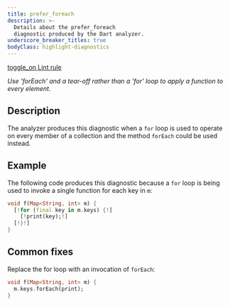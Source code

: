 ```yaml
---
title: prefer_foreach
description: >-
  Details about the prefer_foreach
  diagnostic produced by the Dart analyzer.
underscore_breaker_titles: true
bodyClass: highlight-diagnostics
---
```


<div class="tags">
  <a class="tag-label"
      href="/tools/linter-rules/prefer_foreach"
      title="Learn about the lint rule that enables this diagnostic."
      aria-label="Learn about the lint rule that enables this diagnostic."
      target="_blank">
    <span class="material-symbols" aria-hidden="true">toggle_on</span>
    <span>Lint rule</span>
  </a>
</div>

_Use 'forEach' and a tear-off rather than a 'for' loop to apply a function to
every element._

## Description

The analyzer produces this diagnostic when a `for` loop is used to operate
on every member of a collection and the method `forEach` could be used
instead.

## Example

The following code produces this diagnostic because a `for` loop is being
used to invoke a single function for each key in `m`:

```dart
void f(Map<String, int> m) {
  [!for (final key in m.keys) {!]
    [!print(key);!]
  [!}!]
}
```

## Common fixes

Replace the for loop with an invocation of `forEach`:

```dart
void f(Map<String, int> m) {
  m.keys.forEach(print);
}
```
